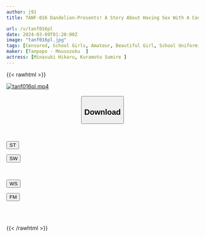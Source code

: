 ```yaml
---
author: j91
title: TANF-016 Dandelion☆Presents! A Story About Having Sex With A Cool High School Girl Who Came From The Countryside To Tokyo On A School Trip. Sumire & Hikaru Edition

url: /v/tanf016pl
date: 2024-03-09T01:20:00Z
image: "tanf016pl.jpg"
tags: [Censored, School Girls, Amateur, Beautiful Girl, School Uniform, Tits	]
maker: [Tanpopo - Mousozoku  ]
actress: [Minasuki Hikaru, Kuramoto Sumire ]
---
```



{{< rawhtml >}}

<div class="video" data-videoid="eox8RjzgxBtYdRz">
    <a href="javascript:;">
        <img src="/v/tanf016pl/tanf016pl.jpg" width="WIDTH" height="HEIGHT" alt="tanf016pl.mp4" loading="lazy">
    </a>
</div>

<script type="text/javascript" src="https://j91.asia/asset/on-demand-st.js"></script>

<br>
  <link rel="stylesheet" href="https://j91.asia/asset/bs5.css">
  
  <center>
  <button class="btn btn-primary" type="button" data-bs-toggle="collapse" data-bs-target=".multi-collapse" aria-expanded="false" aria-controls="multiCollapseExample1 multiCollapseExample2"><h2>Download</h2></button></center>
</p>
<div class="row">
  <div class="col">
    <div class="collapse multi-collapse" id="multiCollapseExample1">
      <div class="card card-body">
	      	      <br>
<div class="buttons">  
<p><a href="https://streamtape.to/v/eox8RjzgxBtYdRz" target="_blank"><button class="btn-hover color-3"><i class="fa fa-download"></i> ST</button></a></p>
<p><a href="https://cdnwish.com/9josiiwwp04m" target="_blank"><button class="btn-hover color-2"><i class="fa fa-download"></i> SW</button></a></p></div>
    </div>
  </div>
</div>
  <div class="col">
    <div class="collapse multi-collapse" id="multiCollapseExample2">
      <div class="card card-body">
	      <br>
<div class="buttons">
<p><a href="https://wolfstream.tv/srkrd3klnn38"><button class="btn-hover color-9"><i class="fa fa-download"></i> WS</button></a></p>
<p><a href="https://filemoon.sx/d/nt1zj2w1gzly"><button class="btn-hover color-8"><i class="fa fa-download"></i> FM</button></a></p></div>
<br><br>
      </div>
    </div>
  </div>
</div>

{{< /rawhtml >}}
